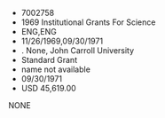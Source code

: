 * 7002758
* 1969 Institutional Grants For Science
* ENG,ENG
* 11/26/1969,09/30/1971
*  . None, John Carroll University
* Standard Grant
*   name not available
* 09/30/1971
* USD 45,619.00

NONE